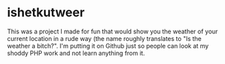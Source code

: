 # ishetkutweer

This was a project I made for fun that would show you the weather of your current location in a rude way (the name roughly translates to "Is the weather a bitch?". I'm putting it on Github just so people can look at my shoddy PHP work and not learn anything from it.
